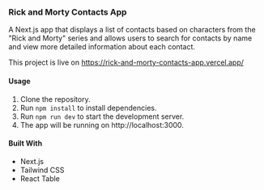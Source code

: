 ### Rick and Morty Contacts App

A Next.js app that displays a list of contacts based on characters from the "Rick and Morty" series and allows users to search for contacts by name and view more detailed information about each contact.

This project is live on https://rick-and-morty-contacts-app.vercel.app/

#### Usage

1. Clone the repository.
2. Run `npm install` to install dependencies.
3. Run `npm run dev` to start the development server.
4. The app will be running on http://localhost:3000.

#### Built With

-   Next.js
-   Tailwind CSS
-   React Table
